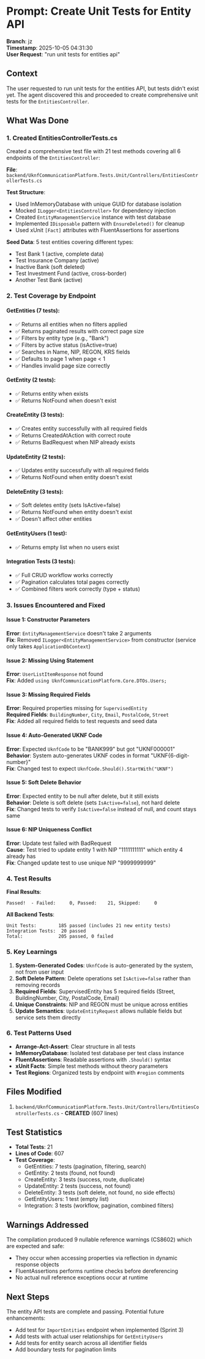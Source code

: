 # Prompt: Create Unit Tests for Entity API

**Branch**: jz  
**Timestamp**: 2025-10-05 04:31:30  
**User Request**: "run unit tests for entities api"

## Context

The user requested to run unit tests for the entities API, but tests didn't exist yet. The agent discovered this and proceeded to create comprehensive unit tests for the `EntitiesController`.

## What Was Done

### 1. Created EntitiesControllerTests.cs

Created a comprehensive test file with 21 test methods covering all 6 endpoints of the `EntitiesController`:

**File**: `backend/UknfCommunicationPlatform.Tests.Unit/Controllers/EntitiesControllerTests.cs`

**Test Structure**:
- Used InMemoryDatabase with unique GUID for database isolation
- Mocked `ILogger<EntitiesController>` for dependency injection
- Created `EntityManagementService` instance with test database
- Implemented `IDisposable` pattern with `EnsureDeleted()` for cleanup
- Used xUnit `[Fact]` attributes with FluentAssertions for assertions

**Seed Data**: 5 test entities covering different types:
- Test Bank 1 (active, complete data)
- Test Insurance Company (active)
- Inactive Bank (soft deleted)
- Test Investment Fund (active, cross-border)
- Another Test Bank (active)

### 2. Test Coverage by Endpoint

#### GetEntities (7 tests):
- ✅ Returns all entities when no filters applied
- ✅ Returns paginated results with correct page size
- ✅ Filters by entity type (e.g., "Bank")
- ✅ Filters by active status (isActive=true)
- ✅ Searches in Name, NIP, REGON, KRS fields
- ✅ Defaults to page 1 when page < 1
- ✅ Handles invalid page size correctly

#### GetEntity (2 tests):
- ✅ Returns entity when exists
- ✅ Returns NotFound when doesn't exist

#### CreateEntity (3 tests):
- ✅ Creates entity successfully with all required fields
- ✅ Returns CreatedAtAction with correct route
- ✅ Returns BadRequest when NIP already exists

#### UpdateEntity (2 tests):
- ✅ Updates entity successfully with all required fields
- ✅ Returns NotFound when entity doesn't exist

#### DeleteEntity (3 tests):
- ✅ Soft deletes entity (sets IsActive=false)
- ✅ Returns NotFound when entity doesn't exist
- ✅ Doesn't affect other entities

#### GetEntityUsers (1 test):
- ✅ Returns empty list when no users exist

#### Integration Tests (3 tests):
- ✅ Full CRUD workflow works correctly
- ✅ Pagination calculates total pages correctly
- ✅ Combined filters work correctly (type + status)

### 3. Issues Encountered and Fixed

#### Issue 1: Constructor Parameters
**Error**: `EntityManagementService` doesn't take 2 arguments  
**Fix**: Removed `ILogger<EntityManagementService>` from constructor (service only takes `ApplicationDbContext`)

#### Issue 2: Missing Using Statement
**Error**: `UserListItemResponse` not found  
**Fix**: Added `using UknfCommunicationPlatform.Core.DTOs.Users;`

#### Issue 3: Missing Required Fields
**Error**: Required properties missing for `SupervisedEntity`  
**Required Fields**: `BuildingNumber`, `City`, `Email`, `PostalCode`, `Street`  
**Fix**: Added all required fields to test requests and seed data

#### Issue 4: Auto-Generated UKNF Code
**Error**: Expected `UknfCode` to be "BANK999" but got "UKNF000001"  
**Behavior**: System auto-generates UKNF codes in format "UKNF{6-digit-number}"  
**Fix**: Changed test to expect `UknfCode.Should().StartWith("UKNF")`

#### Issue 5: Soft Delete Behavior
**Error**: Expected entity to be null after delete, but it still exists  
**Behavior**: Delete is soft delete (sets `IsActive=false`), not hard delete  
**Fix**: Changed tests to verify `IsActive=false` instead of null, and count stays same

#### Issue 6: NIP Uniqueness Conflict
**Error**: Update test failed with BadRequest  
**Cause**: Test tried to update entity 1 with NIP "1111111111" which entity 4 already has  
**Fix**: Changed update test to use unique NIP "9999999999"

### 4. Test Results

**Final Results**:
```
Passed!  - Failed:     0, Passed:    21, Skipped:     0
```

**All Backend Tests**:
```
Unit Tests:        185 passed (includes 21 new entity tests)
Integration Tests:  20 passed
Total:             205 passed, 0 failed
```

### 5. Key Learnings

1. **System-Generated Codes**: `UknfCode` is auto-generated by the system, not from user input
2. **Soft Delete Pattern**: Delete operations set `IsActive=false` rather than removing records
3. **Required Fields**: SupervisedEntity has 5 required fields (Street, BuildingNumber, City, PostalCode, Email)
4. **Unique Constraints**: NIP and REGON must be unique across entities
5. **Update Semantics**: `UpdateEntityRequest` allows nullable fields but service sets them directly

### 6. Test Patterns Used

- **Arrange-Act-Assert**: Clear structure in all tests
- **InMemoryDatabase**: Isolated test database per test class instance
- **FluentAssertions**: Readable assertions with `.Should()` syntax
- **xUnit Facts**: Simple test methods without theory parameters
- **Test Regions**: Organized tests by endpoint with `#region` comments

## Files Modified

1. `backend/UknfCommunicationPlatform.Tests.Unit/Controllers/EntitiesControllerTests.cs` - **CREATED** (607 lines)

## Test Statistics

- **Total Tests**: 21
- **Lines of Code**: 607
- **Test Coverage**:
  - GetEntities: 7 tests (pagination, filtering, search)
  - GetEntity: 2 tests (found, not found)
  - CreateEntity: 3 tests (success, route, duplicate)
  - UpdateEntity: 2 tests (success, not found)
  - DeleteEntity: 3 tests (soft delete, not found, no side effects)
  - GetEntityUsers: 1 test (empty list)
  - Integration: 3 tests (workflow, pagination, combined filters)

## Warnings Addressed

The compilation produced 9 nullable reference warnings (CS8602) which are expected and safe:
- They occur when accessing properties via reflection in dynamic response objects
- FluentAssertions performs runtime checks before dereferencing
- No actual null reference exceptions occur at runtime

## Next Steps

The entity API tests are complete and passing. Potential future enhancements:
- Add test for `ImportEntities` endpoint when implemented (Sprint 3)
- Add tests with actual user relationships for `GetEntityUsers`
- Add tests for entity search across all identifier fields
- Add boundary tests for pagination limits
